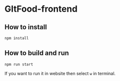 # GItFood-frontend


## How to install
```
npm install
```

## How to build and run
```
npm run start
```

If you want to run it in website then select `w` in terminal.